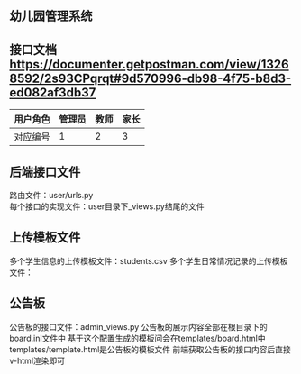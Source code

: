 ## 幼儿园管理系统
接口文档
https://documenter.getpostman.com/view/13268592/2s93CPqrqt#9d570996-db98-4f75-b8d3-ed082af3db37
---
|用户角色|管理员|教师|家长|
|--|--|--|--|
|对应编号|1|2|3|

## 后端接口文件
路由文件：user/urls.py
<br>每个接口的实现文件：user目录下_views.py结尾的文件

## 上传模板文件
多个学生信息的上传模板文件：students.csv
多个学生日常情况记录的上传模板文件：

## 公告板
公告板的接口文件：admin_views.py
公告板的展示内容全部在根目录下的board.ini文件中
基于这个配置生成的模板问会在templates/board.html中
templates/template.html是公告板的模板文件
前端获取公告板的接口内容后直接v-html渲染即可

